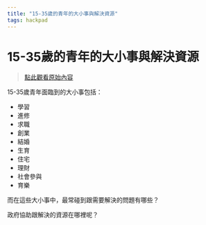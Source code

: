 ```yaml
---
title: "15-35歲的青年的大小事與解決資源"
tags: hackpad
---
```


# 15-35歲的青年的大小事與解決資源

> [點此觀看原始內容](https://g0v.hackpad.tw/7TjztUphjSL)

15-35歲青年面臨到的大小事包括：
- 學習
- 進修
- 求職
- 創業
- 結婚
- 生育
- 住宅
- 理財
- 社會參與
- 育樂

而在這些大小事中，最常碰到跟需要解決的問題有哪些？

政府協助跟解決的資源在哪裡呢？

